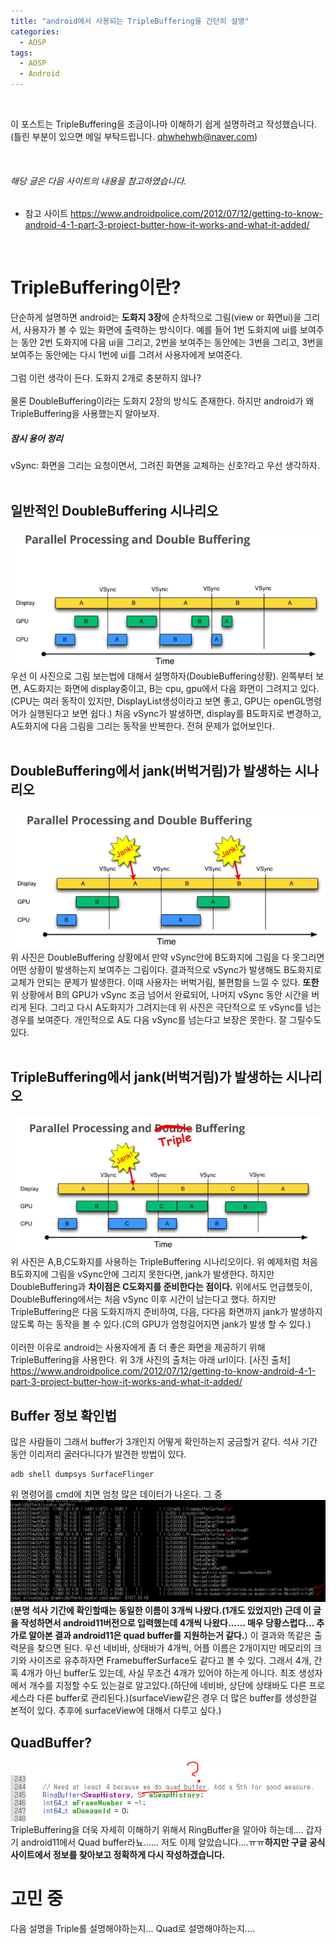 ```yaml
---
title: "android에서 사용되는 TripleBuffering을 간단히 설명"
categories:
  - AOSP
tags:
  - AOSP
  - Android
---
```


<br>

이 포스트는 TripleBuffering을 조금이나마 이해하기 쉽게 설명하려고 작성했습니다.
(틀린 부분이 있으면 메일 부탁드립니다. qhwhehwh@naver.com)

<br>

###### 해당 글은 다음 사이트의 내용을 참고하였습니다. 
* 참고 사이트 <https://www.androidpolice.com/2012/07/12/getting-to-know-android-4-1-part-3-project-butter-how-it-works-and-what-it-added/>

<br>

# TripleBuffering이란?
단순하게 설명하면 android는 **도화지 3장**에 순차적으로 그림(view or 화면ui)을 그리서, 사용자가 볼 수 있는 화면에 출력하는 방식이다. 예를 들어 1번 도화지에 ui를 보여주는 동안 2번 도화지에 다음 ui을 그리고, 2번을 보여주는 동안에는 3번을 그리고, 3번을 보여주는 동안에는 다시 1번에 ui를 그려서 사용자에게 보여준다.
<br><br>
그럼 이런 생각이 든다. 도화지 2개로 충분하지 않나?
<br><br>
물론 DoubleBuffering이라는 도화지 2장의 방식도 존재한다. 하지만 android가 왜 TripleBuffering을 사용했는지 알아보자.
<br>
##### 잠시 용어 정리
vSync: 화면을 그리는 요청이면서, 그려진 화면을 교체하는 신호?라고 우선 생각하자.
<br><br>
## 일반적인 DoubleBuffering 시나리오
![일반적인doubleBuffering](/assets/images/post5/image1.PNG)
<br>
우선 이 사진으로 그림 보는법에 대해서 설명하자(DoubleBuffering상황). 왼쪽부터 보면, A도화지는 화면에 display중이고, B는 cpu, gpu에서 다음 화면이 그려지고 있다.(CPU는 여러 동작이 있지만, DisplayList생성이라고 보면 좋고, GPU는 openGL명령어가 실행된다고 보면 쉽다.) 처음 vSync가 발생하면, display를 B도화지로 변경하고, A도화지에 다음 그림을 그리는 동작을 반복한다. 전혀 문제가 없어보인다.
<br><br>
## DoubleBuffering에서 jank(버벅거림)가 발생하는 시나리오
![JankDoubleBuffering](/assets/images/post5/image2.PNG)
<br>
위 사진은 DoubleBuffering 상황에서 만약 vSync안에 B도화지에 그림을 다 못그리면 어떤 상황이 발생하는지 보여주는 그림이다. 결과적으로 vSync가 발생해도 B도화지로 교체가 안되는 문제가 발생한다. 이때 사용자는 버벅거림, 불편함을 느낄 수 있다. **또한** 위 상황에서 B의 GPU가 vSync 조금 넘어서 완료되어, 나머지 vSync 동안 시간을 버리게 된다. 그리고 다시 A도화지가 그려지는데 위 사진은 극단적으로 또 vSync를 넘는 경우를 보여준다. 개인적으로 A도 다음 vSync를 넘는다고 보장은 못한다. 잘 그릴수도 있다.
<br><br>
## TripleBuffering에서 jank(버벅거림)가 발생하는 시나리오
![JankTripleBuffering](/assets/images/post5/image3.PNG)
<br>
위 사진은 A,B,C도화지를 사용하는 TripleBuffering 시나리오이다. 위 예제처럼 처음 B도화지에 그림을 vSync안에 그리지 못한다면, jank가 발생한다. 하지만 DoubleBuffering과 **차이점은 C도화지를 준비한다는 점이다.** 위에서도 언급했듯이, DoubleBuffering에서는 처음 vSync 이후 시간이 남는다고 했다. 하지만 TripleBuffering은 다음 도화지까지 준비하여, 다음, 다다음 화면까지 jank가 발생하지 않도록 하는 동작을 볼 수 있다.(C의 GPU가 엄청길어지면 jank가 발생 할 수 있다.)
<br><br>
이러한 이유로 android는 사용자에게 좀 더 좋은 화면을 제공하기 위해 TripleBuffering을 사용한다. 위 3개 사진의 출처는 아래 url이다.
[사진 출처] <https://www.androidpolice.com/2012/07/12/getting-to-know-android-4-1-part-3-project-butter-how-it-works-and-what-it-added/>

## Buffer 정보 확인법
많은 사람들이 그래서 buffer가 3개인지 어떻게 확인하는지 궁금할거 같다. 석사 기간 동안 이리저리 굴러다니다가 발견한 방법이 있다.
```
adb shell dumpsys SurfaceFlinger
```
위 명령어를 cmd에 치면 엄청 많은 데이터가 나온다. 그 중
![dumpsys](/assets/images/post5/image4.PNG)
<br>
(**분명 석사 기간에 확인할때는 동일한 이름이 3개씩 나왔다.(1개도 있었지만) 근데 이 글을 작성하면서 android11버전으로 입력했는데 4개씩 나왔다...... 매우 당황스럽다... 추가로 알아본 결과 android11은 quad buffer를 지원하는거 같다.**)
이 결과와 똑같은 출력문을 찾으면 된다. 우선 네비바, 상태바가 4개씩, 어플 이름은 2개이지만 메모리의 크기와 사이즈로 유추하자면 FramebufferSurface도 같다고 볼 수 있다. 그래서 4개, 간혹 4개가 아닌 buffer도 있는데, 사실 무조건 4개가 있어야 하는게 아니다. 최조 생성자에서 개수를 지정할 수도 있는걸로 알고있다.(하단에 네비바, 상단에 상태바도 다른 프로세스라 다른 buffer로 관리된다.)(surfaceView같은 경우 더 많은 buffer를 생성한걸 본적이 있다. 추후에 surfaceView에 대해서 다루고 싶다.)

## QuadBuffer?
![quadBuffer](/assets/images/post5/image5.PNG)
TripleBuffering을 더욱 자세히 이해하기 위해서 RingBuffer을 알아야 하는데.... 갑자기 android11에서 Quad buffer라뇨...... 저도 이제 알았습니다....ㅠㅠ**하지만 구글 공식사이트에서 정보를 찾아보고 정확하게 다시 작성하겠습니다.**

# 고민 중
다음 설명을 Triple롤 설명해야하는지... Quad로 설명해야하는지....